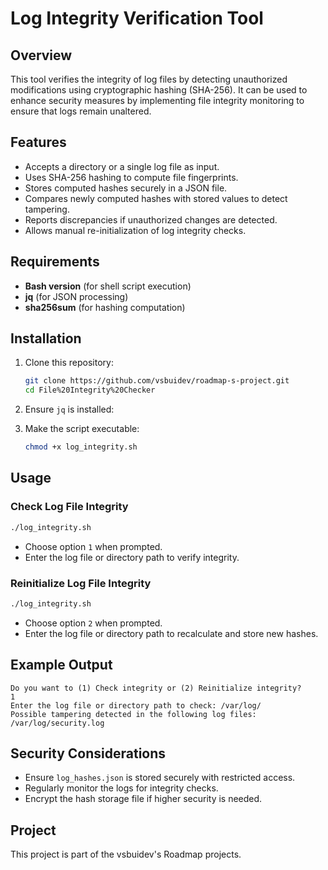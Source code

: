 # Log Integrity Verification Tool

## Overview

This tool verifies the integrity of log files by detecting unauthorized modifications using cryptographic hashing (SHA-256). It can be used to enhance security measures by implementing file integrity monitoring to ensure that logs remain unaltered.

## Features

- Accepts a directory or a single log file as input.
- Uses SHA-256 hashing to compute file fingerprints.
- Stores computed hashes securely in a JSON file.
- Compares newly computed hashes with stored values to detect tampering.
- Reports discrepancies if unauthorized changes are detected.
- Allows manual re-initialization of log integrity checks.

## Requirements

- **Bash version** (for shell script execution)
- **jq** (for JSON processing)
- **sha256sum** (for hashing computation)

## Installation

1. Clone this repository:
   ```bash
   git clone https://github.com/vsbuidev/roadmap-s-project.git
   cd File%20Integrity%20Checker
   ```
2. Ensure `jq` is installed:

3. Make the script executable:
   ```bash
   chmod +x log_integrity.sh
   ```

## Usage

### Check Log File Integrity

```bash
./log_integrity.sh
```

- Choose option `1` when prompted.
- Enter the log file or directory path to verify integrity.

### Reinitialize Log File Integrity

```bash
./log_integrity.sh
```

- Choose option `2` when prompted.
- Enter the log file or directory path to recalculate and store new hashes.

## Example Output

```
Do you want to (1) Check integrity or (2) Reinitialize integrity?
1
Enter the log file or directory path to check: /var/log/
Possible tampering detected in the following log files:
/var/log/security.log
```

## Security Considerations

- Ensure `log_hashes.json` is stored securely with restricted access.
- Regularly monitor the logs for integrity checks.
- Encrypt the hash storage file if higher security is needed.

## Project

This project is part of the vsbuidev's Roadmap projects.
